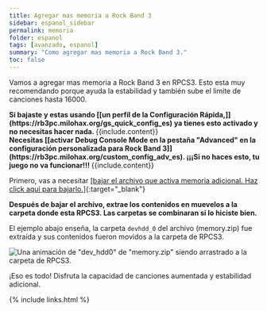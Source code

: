 ```yaml
---
title: Agregar mas memoria a Rock Band 3
sidebar: espanol_sidebar
permalink: memoria
folder: espanol
tags: [avanzado, espanol]
summary: "Como agregar mas memoria a Rock Band 3."
toc: false
---
```


Vamos a agregar mas memoria a Rock Band 3 en RPCS3. Esto esta muy recomendando porque ayuda la estabilidad y también sube el limite de canciones hasta 16000.

<div markdown="span" class="alert alert-info" role="alert"><i class="fa fa-info-circle"></i> <b>Si bajaste y estas usando [[un perfil de la Configuración Rápida,]](https://rb3pc.milohax.org/gs_quick_config_es) ya tienes esto activado y no necesitas hacer nada. </b> {{include.content}}</div>

<div markdown="span" class="alert alert-danger" role="alert"><i class="fa fa-exclamation-circle"></i> <b>Necesitas [[activar Debug Console Mode en la pestaña "Advanced" en la configuración personalizada para Rock Band 3]](https://rb3pc.milohax.org/custom_config_adv_es). ¡¡¡Si no haces esto, tu juego no va funcionar!!! </b> {{include.content}}</div>

Primero, vas a necesitar [[bajar el archivo que activa memoria adicional. Haz click aquí para bajarlo.]](https://rb3pc.milohax.org/downloads/customconfigs/memory.zip){:target="_blank"}

**Después de bajar el archivo, extrae los contenidos en muevelos a la carpeta donde esta RPCS3. Las carpetas se combinaran si lo hiciste bien.**

El ejemplo abajo enseña, la carpeta `devhdd_0` del archivo (memory.zip) fue extraída y sus contenidos fueron movidos a la carpeta de RPCS3.

![Una animación de "dev_hdd0" de "memory.zip" siendo arrastrado a la carpeta de RPCS3.](https://rb3pc.milohax.org/images/cust/himem.gif "Recommended.zip")

¡Eso es todo! Disfruta la capacidad de canciones aumentada y estabilidad adicional.

{% include links.html %}